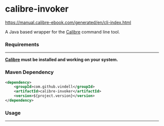 calibre-invoker
=========

https://manual.calibre-ebook.com/generated/en/cli-index.html

A Java based wrapper for the [Calibre](https://calibre-ebook.com) command line tool. 


### Requirements
------------
**[Calibre](https://calibre-ebook.com) must be installed and working on your system.**

### Maven Dependency

``` xml
<dependency>
	<groupId>com.github.vindell</groupId>
	<artifactId>calibre-invoker</artifactId>
	<version>${project.version}</version>
</dependency>
```

### Usage
------------
``` 
```